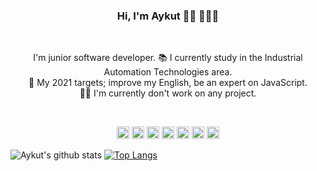 <h3 align="center"> Hi, I'm Aykut 🙋‍♂️ 👨🏽‍💻 <br>
</h3> <br>

<p align="center">
I'm junior software developer.
📚 I currently study in the Industrial Automation Technologies area. <br>
🎯 My 2021 targets; improve my English, be an expert on JavaScript. <br>
👨‍💻 I'm currently don't work on any project. <br>
</p> <br>

<p align="center">
<img height="20" src="https://cdn.jsdelivr.net/npm/simple-icons@v3/icons/javascript.svg">
<img height="20" src="https://cdn.jsdelivr.net/npm/simple-icons@v3/icons/visualstudiocode.svg">
<img height="20" src="https://cdn.jsdelivr.net/npm/simple-icons@v3/icons/node-dot-js.svg">
<img height="20" src="https://cdn.jsdelivr.net/npm/simple-icons@v3/icons/react.svg">
<img height="20" src="https://cdn.jsdelivr.net/npm/simple-icons@v3/icons/npm.svg">
<img height="20" src="https://cdn.jsdelivr.net/npm/simple-icons@v3/icons/git.svg">
<img height="20" src="https://cdn.jsdelivr.net/npm/simple-icons@v3/icons/vim.svg">
</p>

![Aykut's github stats](https://github-readme-stats.vercel.app/api?username=aykutkorkmaz1&bg_color=30,e96443,904e95&title_color=fff&text_color=fff)
[![Top Langs](https://github-readme-stats.vercel.app/api/top-langs/?username=aykutkorkmaz1&layout=compact)](https://github.com/anuraghazra/github-readme-stats)